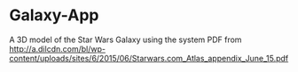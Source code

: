 # Galaxy-App

A 3D model of the Star Wars Galaxy using the system PDF from <http://a.dilcdn.com/bl/wp-content/uploads/sites/6/2015/06/Starwars.com_Atlas_appendix_June_15.pdf>
